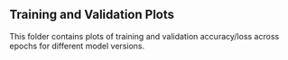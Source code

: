 ## Training and Validation Plots

This folder contains plots of training and validation accuracy/loss across epochs for different model versions.
